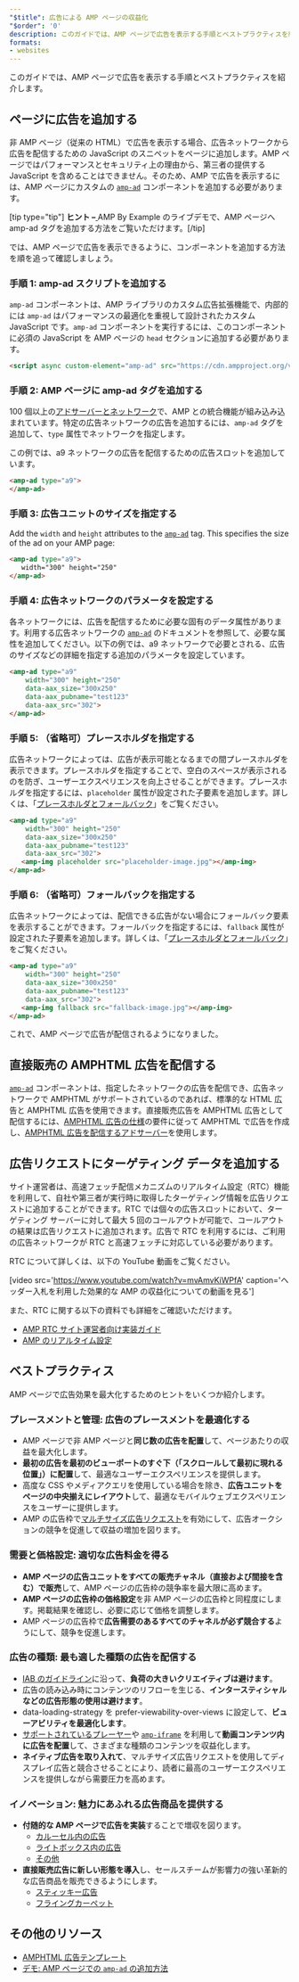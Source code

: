 ```yaml
---
"$title": 広告による AMP ページの収益化
"$order": '0'
description: このガイドでは、AMP ページで広告を表示する手順とベストプラクティスを紹介します。AMP で広告を表示するには、カスタム amp-ad コンポーネントを追加する必要があります...
formats:
- websites
---
```


このガイドでは、AMP ページで広告を表示する手順とベストプラクティスを紹介します。

## ページに広告を追加する

非 AMP ページ（従来の HTML）で広告を表示する場合、広告ネットワークから広告を配信するための JavaScript のスニペットをページに追加します。AMP ページではパフォーマンスとセキュリティ上の理由から、第三者の提供する JavaScript を含めることはできません。そのため、AMP で広告を表示するには、AMP ページにカスタムの [`amp-ad`](../../../../documentation/components/reference/amp-ad.md) コンポーネントを追加する必要があります。

[tip type="tip"] <strong>ヒント –</strong>[ ](../../../../documentation/components/reference/amp-ad.md)<a>AMP By Example のライブデモ</a>で、AMP ページへ amp-ad タグを追加する方法をご覧いただけます。[/tip]

では、AMP ページで広告を表示できるように、コンポーネントを追加する方法を順を追って確認しましょう。

### 手順 1: amp-ad スクリプトを追加する

<a><code data-md-type="codespan">amp-ad</code></a> コンポーネントは、AMP ライブラリのカスタム広告拡張機能で、内部的には <a><code>amp-ad</code></a> はパフォーマンスの最適化を重視して設計されたカスタム JavaScript です。<a><code>amp-ad</code></a> コンポーネントを実行するには、このコンポーネントに必須の JavaScript を AMP ページの <code>head</code> セクションに追加する必要があります。

```html
<script async custom-element="amp-ad" src="https://cdn.ampproject.org/v0/amp-ad-0.1.js"></script>
```

### 手順 2: AMP ページに amp-ad タグを追加する

100 個以上の[アドサーバーとネットワーク](ads_vendors.md)で、AMP との統合機能が組み込み込まれています。特定の広告ネットワークの広告を追加するには、<a><code data-md-type="codespan">amp-ad</code></a> タグを追加して、<code>type</code> 属性でネットワークを指定します。

この例では、a9 ネットワークの広告を配信するための広告スロットを追加しています。

```html
<amp-ad type="a9">
</amp-ad>
```

### 手順 3: 広告ユニットのサイズを指定する

Add the `width` and `height` attributes to the [`amp-ad`](../../../../documentation/components/reference/amp-ad.md)  tag.  This specifies the size of the ad on your AMP page:

```html
<amp-ad type="a9">
   width="300" height="250"
</amp-ad>
```

### 手順 4: 広告ネットワークのパラメータを設定する

各ネットワークには、広告を配信するために必要な固有のデータ属性があります。利用する広告ネットワークの [`amp-ad`](../../../../documentation/components/reference/amp-ad.md) のドキュメントを参照して、必要な属性を追加してください。以下の例では、a9 ネットワークで必要とされる、広告のサイズなどの詳細を指定する追加のパラメータを設定しています。

```html
<amp-ad type="a9"
    width="300" height="250"
    data-aax_size="300x250"
    data-aax_pubname="test123"
    data-aax_src="302">
</amp-ad>
```

### 手順 5: （省略可）プレースホルダを指定する

広告ネットワークによっては、広告が表示可能となるまでの間プレースホルダを表示できます。プレースホルダを指定することで、空白のスペースが表示されるのを防ぎ、ユーザーエクスペリエンスを向上させることができます。プレースホルダを指定するには、`placeholder` 属性が設定された子要素を追加します。詳しくは、「[プレースホルダとフォールバック](../../../../documentation/guides-and-tutorials/develop/style_and_layout/placeholders.md)」をご覧ください。

```html
<amp-ad type="a9"
    width="300" height="250"
    data-aax_size="300x250"
    data-aax_pubname="test123"
    data-aax_src="302">
   <amp-img placeholder src="placeholder-image.jpg"></amp-img>
</amp-ad>
```

### 手順 6: （省略可）フォールバックを指定する

広告ネットワークによっては、配信できる広告がない場合にフォールバック要素を表示することができます。フォールバックを指定するには、`fallback` 属性が設定された子要素を追加します。詳しくは、「[プレースホルダとフォールバック](../../../../documentation/guides-and-tutorials/develop/style_and_layout/placeholders.md)」をご覧ください。

```html
<amp-ad type="a9"
    width="300" height="250"
    data-aax_size="300x250"
    data-aax_pubname="test123"
    data-aax_src="302">
   <amp-img fallback src="fallback-image.jpg"></amp-img>
</amp-ad>
```

これで、AMP ページで広告が配信されるようになりました。

## 直接販売の AMPHTML 広告を配信する

[`amp-ad`](../../../../documentation/components/reference/amp-ad.md) コンポーネントは、指定したネットワークの広告を配信でき、広告ネットワークで AMPHTML がサポートされているのであれば、標準的な HTML 広告と AMPHTML 広告を使用できます。直接販売広告を AMPHTML 広告として配信するには、[AMPHTML 広告の仕様](../../../../documentation/guides-and-tutorials/learn/a4a_spec.md)の要件に従って AMPHTML で広告を作成し、[AMPHTML 広告を配信するアドサーバー](https://github.com/ampproject/amphtml/blob/master/ads/google/a4a/docs/a4a-readme.md#publishers)を使用します。

## 広告リクエストにターゲティング データを追加する

サイト運営者は、高速フェッチ配信メカニズムのリアルタイム設定（RTC）機能を利用して、自社や第三者が実行時に取得したターゲティング情報を広告リクエストに追加することができます。RTC では個々の広告スロットにおいて、ターゲティング サーバーに対して最大 5 回のコールアウトが可能で、コールアウトの結果は広告リクエストに追加されます。広告で RTC を利用するには、ご利用の広告ネットワークが RTC と高速フェッチに対応している必要があります。

RTC について詳しくは、以下の YouTube 動画をご覧ください。

[video src='https://www.youtube.com/watch?v=mvAmvKiWPfA' caption='ヘッダー入札を利用した効果的な AMP の収益化についての動画を見る']

また、RTC に関する以下の資料でも詳細をご確認いただけます。

- [AMP RTC サイト運営者向け実装ガイド](https://github.com/ampproject/amphtml/blob/master/extensions/amp-a4a/rtc-publisher-implementation-guide.md)
- [AMP のリアルタイム設定](https://github.com/ampproject/amphtml/blob/master/extensions/amp-a4a/rtc-documentation.md)

## ベストプラクティス

AMP ページで広告効果を最大化するためのヒントをいくつか紹介します。

### プレースメントと管理: 広告のプレースメントを最適化する

- AMP ページで非 AMP ページと**同じ数の広告を配置**して、ページあたりの収益を最大化します。
- **最初の広告を最初のビューポートのすぐ下（「スクロールして最初に現れる位置」）に配置**して、最適なユーザーエクスペリエンスを提供します。
- 高度な CSS やメディアクエリを使用している場合を除き、**広告ユニットをページの中央揃えにレイアウト**して、最適なモバイルウェブエクスペリエンスをユーザーに提供します。
- AMP の広告枠で[マルチサイズ広告リクエスト](https://github.com/ampproject/amphtml/blob/master/ads/README.md#support-for-multi-size-ad-requests)を有効にして、広告オークションの競争を促進して収益の増加を図ります。

### 需要と価格設定: 適切な広告料金を得る

- **AMP ページの広告ユニットをすべての販売チャネル（直接および間接を含む）で販売**して、AMP ページの広告枠の競争率を最大限に高めます。
- **AMP ページの広告枠の価格設定**を非 AMP ページの広告枠と同程度にします。掲載結果を確認し、必要に応じて価格を調整します。
- AMP ページの広告枠で**広告需要のあるすべてのチャネルが必ず競合する**ようにして、競争を促進します。

### 広告の種類: 最も適した種類の広告を配信する

- [IAB のガイドライン](http://www.iab.com/wp-content/uploads/2015/11/IAB_Display_Mobile_Creative_Guidelines_HTML5_2015.pdf)に沿って、**負荷の大きいクリエイティブは避けます**。
- 広告の読み込み時にコンテンツのリフローを生じる、**インタースティシャルなどの広告形態の使用は避けます**。
- data-loading-strategy を prefer-viewability-over-views に設定して、**ビューアビリティを最適化します**。
- [サポートされているプレーヤー](../../../../documentation/components/index.html#media)や [`amp-iframe`](../../../../documentation/components/reference/amp-iframe.md) を利用して**動画コンテンツ内に広告を配置**して、さまざまな種類のコンテンツを収益化します。
- **ネイティブ広告を取り入れて**、マルチサイズ広告リクエストを使用してディスプレイ広告と競合させることにより、読者に最高のユーザーエクスペリエンスを提供しながら需要圧力を高めます。

### イノベーション: 魅力にあふれる広告商品を提供する

- **付随的な AMP ページで広告を実装**することで増収を図ります。
    - [カルーセル内の広告](../../../../documentation/examples/documentation/Carousel_Ad.html)
    - [ライトボックス内の広告](../../../../documentation/examples/documentation/Lightbox_Ad.html)
    - [その他](../../../../documentation/examples/index.html)
- **直接販売広告に新しい形態を導入**し、セールスチームが影響力の強い革新的な広告商品を販売できるようにします。
    - [スティッキー広告](../../../../documentation/examples/documentation/amp-sticky-ad.html)
    - [フライングカーペット](../../../../documentation/examples/documentation/amp-fx-flying-carpet.html)

## その他のリソース

- [AMPHTML 広告テンプレート](../../../../documentation/examples/index.html)
- [デモ: AMP ページでの `amp-ad` の追加方法](../../../../documentation/components/reference/amp-ad.md)
